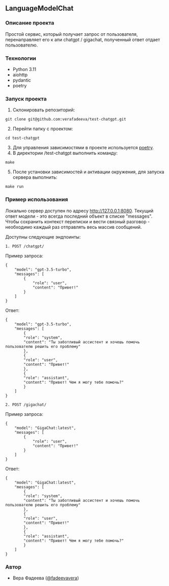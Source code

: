 ## LanguageModelChat

### Описание проекта
Простой сервис, который получает запрос от пользователя, перенаправляет его к апи chatgpt / gigachat, полученный ответ отдает пользователю.

### Технологии
- Python 3.11
- aiohttp
- pydantic
- poetry

### Запуск проекта
1. Склонировать репозиторий:

```
git clone git@github.com:verafadeeva/test-chatgpt.git
```
2. Перейти папку с проектом:
```
cd test-chatgpt
```
3. Для управления зависимостями в проекте используется [poetry](https://python-poetry.org/docs/).
4. В директории /test-chatgpt выполнить команду:
```
make
```
5. После установки зависимостей и активации окружения, для запуска сервера выполнить:
```
make run
```

### Пример использования
Локально сервер доступен по адресу http://127.0.0.1:8080. Текущий ответ модели - это всегда последний объект в списке "messages". Чтобы сохранить контекст переписки и вести связный разговор - необходимо каждый раз отправлять весь массив сообщений.

Доступны следующие эндпоинты:
```
1. POST /chatgpt/
```
Пример запроса:
```
{
    "model": "gpt-3.5-turbo",
    "messages": [
        {
            "role": "user",
            "content": "Привет!"
        }
    ]
}
```
Ответ:
```
{
    "model": "gpt-3.5-turbo",
    "messages": [
        {
        "role": "system",
        "content": "Ты заботливый ассистент и хочешь помочь пользователю решить его проблему"
        },
        {
        "role": "user",
        "content": "Привет!"
        },
        {
        "role": "assistant",
        "content": "Привет! Чем я могу тебе помочь?"
        }
    ]
}
```
```
2. POST /gigachat/
```
Пример запроса:
```
{
    "model": "GigaChat:latest",
    "messages": [
        {
            "role": "user",
            "content": "Привет!"
        }
    ]
}
```
Ответ:
```
{
    "model": "GigaChat:latest",
    "messages": [
        {
        "role": "system",
        "content": "Ты заботливый ассистент и хочешь помочь пользователю решить его проблему"
        },
        {
        "role": "user",
        "content": "Привет!"
        },
        {
        "role": "assistant",
        "content": "Привет! Чем я могу тебе помочь?"
        }
    ]
}
```

### Автор
- Вера Фадеева ([@fadeevavera](https://t.me/fadeevavera))